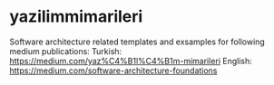 # yazilimmimarileri
Software architecture related templates and exsamples for following medium publications:
Turkish: https://medium.com/yaz%C4%B1l%C4%B1m-mimarileri
English: https://medium.com/software-architecture-foundations
